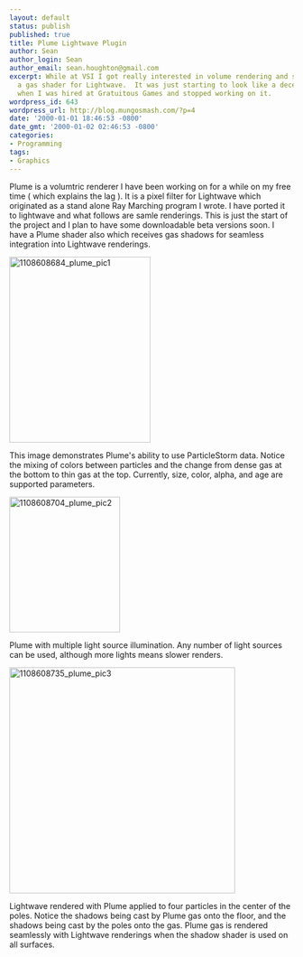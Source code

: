 ```yaml
---
layout: default
status: publish
published: true
title: Plume Lightwave Plugin
author: Sean
author_login: Sean
author_email: sean.houghton@gmail.com
excerpt: While at VSI I got really interested in volume rendering and started writing
  a gas shader for Lightwave.  It was just starting to look like a decent product
  when I was hired at Gratuitous Games and stopped working on it.
wordpress_id: 643
wordpress_url: http://blog.mungosmash.com/?p=4
date: '2000-01-01 18:46:53 -0800'
date_gmt: '2000-01-02 02:46:53 -0800'
categories:
- Programming
tags:
- Graphics
---
```

Plume is a volumtric renderer I have been working on for a while on my free time ( which explains the lag ). It is a pixel filter for Lightwave which originated as a stand alone Ray Marching program I wrote. I have ported it to lightwave and what follows are samle renderings. This is just the start of the project and I plan to have some downloadable beta versions soon. I have a Plume shader also which receives gas shadows for seamless integration into Lightwave renderings.

<a id="more"></a><a id="more-643"></a><img class="aligncenter size-full wp-image-272" title="1108608684_plume_pic1" src="{{site.url_root}}/assets/data/2009/01/1108608684_plume_pic1.jpg" alt="1108608684_plume_pic1" width="250" height="329" />

This image demonstrates Plume's ability to use ParticleStorm data. Notice the mixing of colors between particles and the change from dense gas at the bottom to thin gas at the top. Currently, size, color, alpha, and age are supported parameters.

<img class="aligncenter size-full wp-image-273" title="1108608704_plume_pic2" src="{{site.url_root}}/assets/data/2009/01/1108608704_plume_pic2.jpg" alt="1108608704_plume_pic2" width="196" height="240" />

Plume with multiple light source illumination. Any number of light sources can be used, although more lights means slower renders.

<img class="aligncenter size-full wp-image-275" title="1108608735_plume_pic3" src="{{site.url_root}}/assets/data/2009/01/1108608735_plume_pic3.jpg" alt="1108608735_plume_pic3" width="400" height="400" />

Lightwave rendered with Plume applied to four particles in the center of the poles. Notice the shadows being cast by Plume gas onto the floor, and the shadows being cast by the poles onto the gas. Plume gas is rendered seamlessly with Lightwave renderings when the shadow shader is used on all surfaces.

